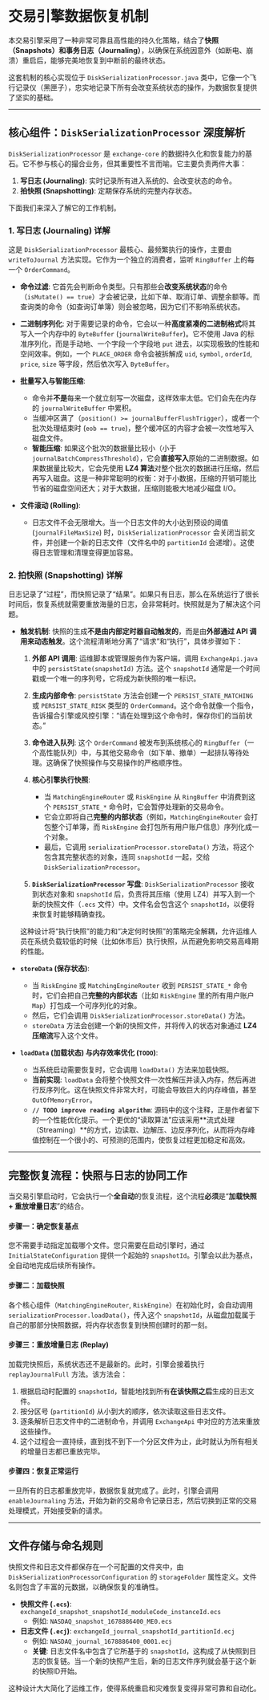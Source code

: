 # 交易引擎数据恢复机制

本交易引擎采用了一种非常可靠且高性能的持久化策略，结合了**快照（Snapshots）**和**事务日志（Journaling）**，以确保在系统因意外（如断电、崩溃）重启后，能够完美地恢复到中断前的最终状态。

这套机制的核心实现位于 `DiskSerializationProcessor.java` 类中，它像一个飞行记录仪（黑匣子），忠实地记录下所有会改变系统状态的操作，为数据恢复提供了坚实的基础。

---

## 核心组件：`DiskSerializationProcessor` 深度解析

`DiskSerializationProcessor` 是 `exchange-core` 的数据持久化和恢复能力的基石。它不参与核心的撮合业务，但其重要性不言而喻。它主要负责两件大事：

1.  **写日志 (Journaling)**: 实时记录所有进入系统的、会改变状态的命令。
2.  **拍快照 (Snapshotting)**: 定期保存系统的完整内存状态。

下面我们来深入了解它的工作机制。

### 1. 写日志 (Journaling) 详解

这是 `DiskSerializationProcessor` 最核心、最频繁执行的操作，主要由 `writeToJournal` 方法实现。它作为一个独立的消费者，监听 `RingBuffer` 上的每一个 `OrderCommand`。

*   **命令过滤**: 它首先会判断命令类型。只有那些会**改变系统状态**的命令（`isMutate() == true`）才会被记录，比如下单、取消订单、调整余额等。而查询类的命令（如查询订单簿）则会被忽略，因为它们不影响系统状态。

*   **二进制序列化**: 对于需要记录的命令，它会以一种**高度紧凑的二进制格式**将其写入一个内存中的 `ByteBuffer` (`journalWriteBuffer`)。它不使用 Java 的标准序列化，而是手动地、一个字段一个字段地 `put` 进去，以实现极致的性能和空间效率。例如，一个 `PLACE_ORDER` 命令会被拆解成 `uid`, `symbol`, `orderId`, `price`, `size` 等字段，然后依次写入 `ByteBuffer`。

*   **批量写入与智能压缩**:
    *   命令并**不是**每来一个就立刻写一次磁盘，这样效率太低。它们会先在内存的 `journalWriteBuffer` 中累积。
    *   当缓冲区满了（`position() >= journalBufferFlushTrigger`），或者一个批次处理结束时 (`eob == true`)，整个缓冲区的内容才会被一次性地写入磁盘文件。
    *   **智能压缩**: 如果这个批次的数据量比较小（小于 `journalBatchCompressThreshold`），它会**直接写入**原始的二进制数据。如果数据量比较大，它会先使用 **LZ4 算法**对整个批次的数据进行压缩，然后再写入磁盘。这是一种非常聪明的权衡：对于小数据，压缩的开销可能比节省的磁盘空间还大；对于大数据，压缩则能极大地减少磁盘 I/O。

*   **文件滚动 (Rolling)**:
    *   日志文件不会无限增大。当一个日志文件的大小达到预设的阈值 (`journalFileMaxSize`) 时，`DiskSerializationProcessor` 会关闭当前文件，并创建一个新的日志文件（文件名中的 `partitionId` 会递增）。这使得日志管理和清理变得更加容易。

### 2. 拍快照 (Snapshotting) 详解

日志记录了“过程”，而快照记录了“结果”。如果只有日志，那么在系统运行了很长时间后，恢复系统就需要重放海量的日志，会非常耗时。快照就是为了解决这个问题。

*   **触发机制**: 快照的生成**不是由内部定时器自动触发的**，而是由**外部通过 API 调用来动态触发**。这个流程清晰地分离了“请求”和“执行”，具体步骤如下：

    1.  **外部 API 调用**: 运维脚本或管理服务作为客户端，调用 `ExchangeApi.java` 中的 `persistState(snapshotId)` 方法。这个 `snapshotId` 通常是一个时间戳或一个唯一的序列号，它将成为新快照的唯一标识。

    2.  **生成内部命令**: `persistState` 方法会创建一个 `PERSIST_STATE_MATCHING` 或 `PERSIST_STATE_RISK` 类型的 `OrderCommand`。这个命令就像一个指令，告诉撮合引擎或风控引擎：“请在处理到这个命令时，保存你们的当前状态。”

    3.  **命令进入队列**: 这个 `OrderCommand` 被发布到系统核心的 `RingBuffer`（一个高性能队列）中，与其他交易命令（如下单、撤单）一起排队等待处理。这确保了快照操作与交易操作的严格顺序性。

    4.  **核心引擎执行快照**:
        *   当 `MatchingEngineRouter` 或 `RiskEngine` 从 `RingBuffer` 中消费到这个 `PERSIST_STATE_*` 命令时，它会暂停处理新的交易命令。
        *   它会立即将自己**完整的内部状态**（例如，`MatchingEngineRouter` 会打包整个订单簿，而 `RiskEngine` 会打包所有用户账户信息）序列化成一个对象。
        *   最后，它调用 `serializationProcessor.storeData()` 方法，将这个包含其完整状态的对象，连同 `snapshotId` 一起，交给 `DiskSerializationProcessor`。

    5.  **`DiskSerializationProcessor` 写盘**: `DiskSerializationProcessor` 接收到状态对象和 `snapshotId` 后，负责将其压缩（使用 LZ4）并写入到一个新的快照文件（`.ecs` 文件）中。文件名会包含这个 `snapshotId`，以便将来恢复时能够精确查找。

    这种设计将“执行快照”的能力和“决定何时快照”的策略完全解耦，允许运维人员在系统负载较低的时候（比如休市后）执行快照，从而避免影响交易高峰期的性能。

*   **`storeData` (保存状态)**:
    *   当 `RiskEngine` 或 `MatchingEngineRouter` 收到 `PERSIST_STATE_*` 命令时，它们会把自己**完整的内部状态**（比如 `RiskEngine` 里的所有用户账户 `Map`）打包成一个可序列化的对象。
    *   然后，它们会调用 `DiskSerializationProcessor.storeData()` 方法。
    *   `storeData` 方法会创建一个新的快照文件，并将传入的状态对象通过 **LZ4 压缩流**写入这个文件。

*   **`loadData` (加载状态) 与内存效率优化 (`TODO`)**:
    *   当系统启动需要恢复时，它会调用 `loadData()` 方法来加载快照。
    *   **当前实现**: `loadData` 会将整个快照文件一次性解压并读入内存，然后再进行反序列化。这在快照文件非常大时，可能会导致巨大的内存峰值，甚至 `OutOfMemoryError`。
    *   **`// TODO improve reading algorithm`**: 源码中的这个注释，正是作者留下的一个性能优化提示。一个更优的“读取算法”应该采用**流式处理（Streaming）**的方式，边读取、边解压、边反序列化，从而将内存峰值控制在一个很小的、可预测的范围内，使恢复过程更加稳定和高效。

---

## 完整恢复流程：快照与日志的协同工作

当交易引擎启动时，它会执行一个**全自动**的恢复流程，这个流程**必须**是“**加载快照 + 重放增量日志**”的结合。

#### 步骤一：确定恢复基点
您不需要手动指定加载哪个文件。您只需要在启动引擎时，通过 `InitialStateConfiguration` 提供一个起始的 `snapshotId`。引擎会以此为基点，全自动地完成后续所有操作。

#### 步骤二：加载快照
各个核心组件（`MatchingEngineRouter`, `RiskEngine`）在初始化时，会自动调用 `serializationProcessor.loadData()`，传入这个 `snapshotId`，从磁盘加载属于自己的那部分快照数据，将内存状态恢复到快照创建时的那一刻。

#### 步骤三：重放增量日志 (Replay)
加载完快照后，系统状态还不是最新的。此时，引擎会接着执行 `replayJournalFull` 方法。该方法会：
1.  根据启动时配置的 `snapshotId`，智能地找到所有**在该快照之后**生成的日志文件。
2.  按分区号 (`partitionId`) 从小到大的顺序，依次读取这些日志文件。
3.  逐条解析日志文件中的二进制命令，并调用 `ExchangeApi` 中对应的方法来重放这些操作。
4.  这个过程会一直持续，直到找不到下一个分区文件为止，此时就认为所有相关的增量日志都已重放完毕。

#### 步骤四：恢复正常运行
一旦所有的日志都重放完毕，数据恢复就完成了。此时，引擎会调用 `enableJournaling` 方法，开始为新的交易命令记录日志，然后切换到正常的交易处理模式，开始接受新的请求。

---

## 文件存储与命名规则

快照文件和日志文件都保存在一个可配置的文件夹中，由 `DiskSerializationProcessorConfiguration` 的 `storageFolder` 属性定义。文件名则包含了丰富的元数据，以确保恢复的准确性。

*   **快照文件 (`.ecs`)**: `exchangeId_snapshot_snapshotId_moduleCode_instanceId.ecs`
    *   例如: `NASDAQ_snapshot_1678886400_ME0.ecs`
*   **日志文件 (`.ecj`)**: `exchangeId_journal_snapshotId_partitionId.ecj`
    *   例如: `NASDAQ_journal_1678886400_0001.ecj`
    *   **关键**: 日志文件名中包含了它所基于的 `snapshotId`，这构成了从快照到日志的恢复链。当一个新的快照产生后，新的日志文件序列就会基于这个新的快照ID开始。

这种设计大大简化了运维工作，使得系统重启和灾难恢复变得非常可靠和自动化。
